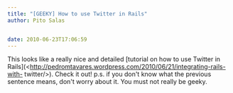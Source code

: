 ```yaml
---
title: "[GEEKY] How to use Twitter in Rails"
author: Pito Salas


date: 2010-06-23T17:06:59
---
```




This looks like a really nice and detailed [tutorial on how to use Twitter in
Rails](<http://pedromtavares.wordpress.com/2010/06/21/integrating-rails-with-
twitter/>). Check it out! p.s. if you don't know what the previous sentence
means, don't worry about it. You must not really be geeky.



